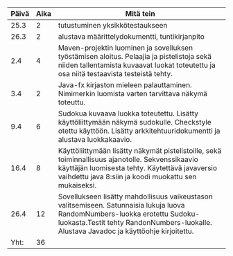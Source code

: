 Päivä | Aika | Mitä tein
------------ | ------------- | -------------
25.3 | 2 | tutustuminen yksikkötestaukseen
26.3 | 2 | alustava määrittelydokumentti, tuntikirjanpito
2.4  | 4 | Maven-projektin luominen ja sovelluksen työstämisen aloitus. Pelaajia ja pistelistoja sekä niiden tallentamista kuvaavat luokat toteutettu ja osa niitä testaavista testeistä tehty.
3.4  | 2 | Java-fx kirjaston mieleen palauttaminen. Nimimerkin luomista varten tarvittava näkymä toteuttu.
9.4  | 6 | Sudokua kuvaava luokka toteutettu. Lisätty käyttöliittymään näkymä sudokulle. Checkstyle otettu käyttöön. Lisätty arkkitehtuuridokumentti ja alustava luokkakaavio.
16.4 | 8 | Käyttöliittymään lisätty näkymät pistelistoille, sekä toiminnallisuus ajanotolle. Sekvenssikaavio käyttäjän luomisesta tehty. Käytettävä javaversio vaihdettu java 8:siin ja koodi muokattu sen mukaiseksi.
26.4 | 12 | Sovellukseen lisätty mahdollisuus vaikeustason valitsemiseen. Satunnaisia lukuja luova RandomNumbers-luokka erotettu Sudoku-luokasta.Testit tehty RandonNumbers-luokalle. Alustava Javadoc ja käyttöohje kirjoitettu.
Yht:| 36
